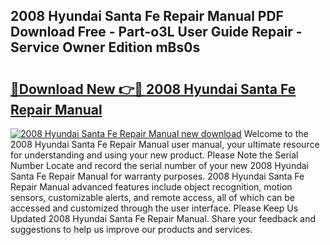 ## 2008 Hyundai Santa Fe Repair Manual PDF Download Free - Part-o3L User Guide Repair - Service Owner Edition mBs0s

# <h2><a href="http://bc12727.oget.top/?id=2008+Hyundai+Santa+Fe+Repair+Manual">🔗Download New 👉🔴 2008 Hyundai Santa Fe Repair Manual</a></h2>

[![2008 Hyundai Santa Fe Repair Manual new download](https://i.imgur.com/5g1atiW.png)](http://bc12727.oget.top/?id=2008+Hyundai+Santa+Fe+Repair+Manual)
Welcome to the 2008 Hyundai Santa Fe Repair Manual user manual, your ultimate resource for understanding and using your new product. Please Note the Serial Number Locate and record the serial number of your new 2008 Hyundai Santa Fe Repair Manual for warranty purposes. 2008 Hyundai Santa Fe Repair Manual advanced features include object recognition, motion sensors, customizable alerts, and remote access, all of which can be accessed and customized through the user interface. Please Keep Us Updated 2008 Hyundai Santa Fe Repair Manual. Share your feedback and suggestions to help us improve our products and services.
